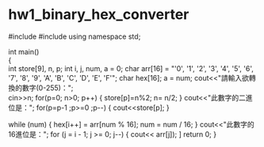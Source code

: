 # hw1_binary_hex_converter

#include <iostream>
#include <string>
using namespace std;
  
int main()  
{  
  int store[9], n, p;
  int i, j, num, a = 0;
  char arr[16] = "'0', '1', '2', '3', '4', '5', '6', '7', '8', '9', 'A', 'B', 'C', 'D', 'E', 'F'";
  char hex[16];
  a = num;
  cout<<"請輸入欲轉換的數字(0-255)：";    
  cin>>n;
  for(p=0; n>0; p++)
  {
    store[p]=n%2;
    n= n/2;
  }
  cout<<"此數字的二進位是：";
  for(p=p-1 ;p>=0 ;p--)
  {
    cout<<store[p];
  } 
  
  while (num)
  {
      hex[i++] = arr[num % 16];
      num = num / 16;
  }
  cout<<"此數字的16進位是：";
  for (j = i - 1; j >= 0; j--)
  {
      cout<< arr[j]);
  ]
  return 0;
}
